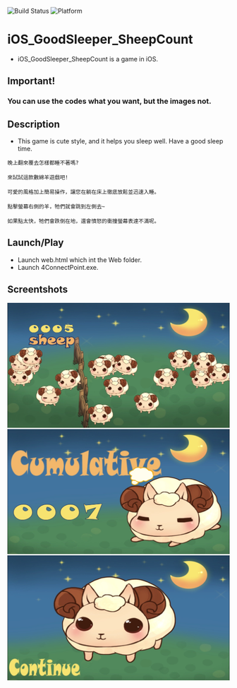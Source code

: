 ![Build Status](https://img.shields.io/badge/build-%20passing%20-brightgreen.svg)
![Platform](https://img.shields.io/badge/Platform-%20iOS%20-blue.svg)

# iOS_GoodSleeper_SheepCount 

- iOS_GoodSleeper_SheepCount is a game in iOS.

## Important!
### You can use the codes what you want, but the images not.

## Description

- This game is cute style, and it helps you sleep well. Have a good sleep time.

```
晚上翻來覆去怎樣都睡不著嗎? 

來試試這款數綿羊遊戲吧!

可愛的風格加上簡易操作，讓您在躺在床上徹底放鬆並迅速入睡。

點擊螢幕右側的羊，牠們就會跳到左側去~

如果點太快，牠們會跌倒在地，還會憤怒的衝撞螢幕表達不滿呢。
```

## Launch/Play

- Launch web.html which int the Web folder.
- Launch 4ConnectPoint.exe.

## Screentshots

![](ScreenShots/01.jpg)
![](ScreenShots/02.jpg)
![](ScreenShots/03.jpg)

